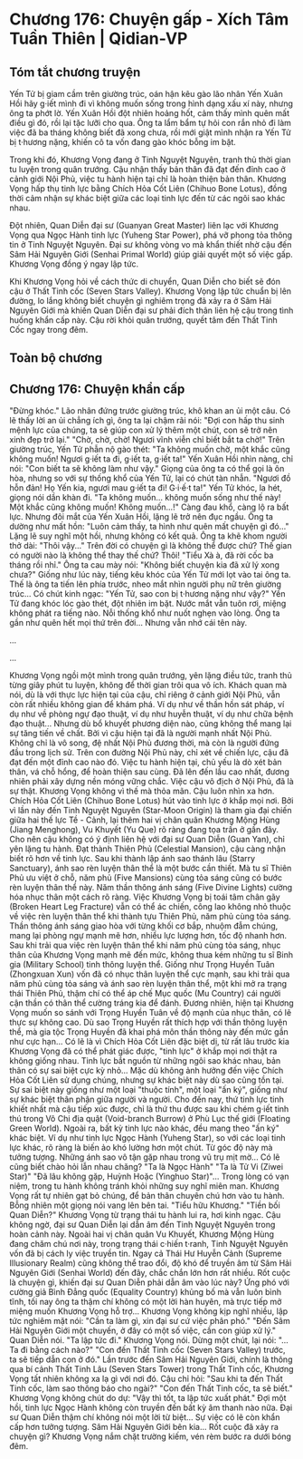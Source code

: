 # Chương 176: Chuyện gấp - Xích Tâm Tuần Thiên | Qidian-VP

## Tóm tắt chương truyện

Yến Tử bị giam cầm trên giường trúc, oán hận kêu gào lão nhân Yến Xuân Hồi hãy g·iết mình đi vì không muốn sống trong hình dạng xấu xí này, nhưng ông ta phớt lờ. Yến Xuân Hồi đột nhiên hoảng hốt, cảm thấy mình quên mất điều gì đó, rồi lại tặc lưỡi cho qua. Ông ta lẩm bẩm tự hỏi con rắn nhỏ đi làm việc đã ba tháng không biết đã xong chưa, rồi mới giật mình nhận ra Yến Tử bị t·hương nặng, khiến cô ta vốn đang gào khóc bỗng im bặt.

Trong khi đó, Khương Vọng đang ở Tinh Nguyệt Nguyên, tranh thủ thời gian tu luyện trong quân trướng. Cậu nhận thấy bản thân đã đạt đến đỉnh cao ở cảnh giới Nội Phủ, việc tu hành hiện tại chỉ là hoàn thiện bản thân. Khương Vọng hấp thụ tinh lực bằng Chích Hỏa Cốt Liên (Chihuo Bone Lotus), đồng thời cảm nhận sự khác biệt giữa các loại tinh lực đến từ các ngôi sao khác nhau.

Đột nhiên, Quan Diễn đại sư (Guanyan Great Master) liên lạc với Khương Vọng qua Ngọc Hành tinh lực (Yuheng Star Power), phá vỡ phong tỏa thông tin ở Tinh Nguyệt Nguyên. Đại sư không vòng vo mà khẩn thiết nhờ cậu đến Sâm Hải Nguyên Giới (Senhai Primal World) giúp giải quyết một số việc gấp. Khương Vọng đồng ý ngay lập tức.

Khi Khương Vọng hỏi về cách thức di chuyển, Quan Diễn cho biết sẽ đón cậu ở Thất Tinh cốc (Seven Stars Valley). Khương Vọng lập tức chuẩn bị lên đường, lo lắng không biết chuyện gì nghiêm trọng đã xảy ra ở Sâm Hải Nguyên Giới mà khiến Quan Diễn đại sư phải đích thân liên hệ cậu trong tình huống khẩn cấp này. Cậu rời khỏi quân trướng, quyết tâm đến Thất Tinh Cốc ngay trong đêm.

## Toàn bộ chương

## Chương 176: Chuyện khẩn cấp

"Đừng khóc."
Lão nhân đứng trước giường trúc, khô khan an ủi một câu.
Có lẽ thấy lời an ủi chẳng ích gì, ông ta lại chậm rãi nói: "Đợi con hấp thu sinh mệnh lực của chúng, ta sẽ giúp con xử lý thêm một chút, con sẽ trở nên xinh đẹp trở lại."
"Chờ, chờ, chờ! Ngươi vĩnh viễn chỉ biết bắt ta chờ!" Trên giường trúc, Yến Tử phẫn nộ gào thét: "Ta không muốn chờ, một khắc cũng không muốn! Ngươi g·iết ta đi, g·iết ta, g·iết ta!"
Yến Xuân Hồi nhìn nàng, chỉ nói: "Con biết ta sẽ không làm như vậy."
Giọng của ông ta có thể gọi là ôn hòa, nhưng so với sự thống khổ của Yến Tử, lại có chút tàn nhẫn.
"Ngươi đồ hỗn đản! Họ Yến kia, ngươi mau g·iết ta đi! G·i·ế·t ta!"
Yến Tử khóc, la hét, giọng nói dần khàn đi.
"Ta không muốn... không muốn sống như thế này! Một khắc cũng không muốn! Không muốn...!"
Càng đau khổ, càng lộ ra bất lực.
Nhưng đôi mắt của Yến Xuân Hồi, lặng lẽ trở nên đục ngầu.
Ông ta dường như mất hồn: "Luôn cảm thấy, ta hình như quên mất chuyện gì đó..."
Lặng lẽ suy nghĩ một hồi, nhưng không có kết quả.
Ông ta khẽ khom người thở dài: "Thôi vậy..."
Trên đời có chuyện gì là không thể được chứ?
Thế gian có người nào là không thể thay thế chứ?
Thôi!
"Tiểu Xà à, đã rời cốc ba tháng rồi nhỉ." Ông ta cau mày nói: "Không biết chuyện kia đã xử lý xong chưa?"
Giống như lúc này, tiếng kêu khóc của Yến Tử mới lọt vào tai ông ta.
Thế là ông ta tiến lên phía trước, nheo mắt nhìn người phụ nữ trên giường trúc...
Có chút kinh ngạc: "Yến Tử, sao con bị t·hương nặng như vậy?"
Yến Tử đang khóc lóc gào thét, đột nhiên im bặt. Nước mắt vẫn tuôn rơi, miệng không phát ra tiếng nào. Nỗi thống khổ như nuốt nghẹn vào lòng.
Ông ta gần như quên hết mọi thứ trên đời...
Nhưng vẫn nhớ cái tên này.

...

...

Khương Vọng ngồi một mình trong quân trướng, yên lặng điều tức, tranh thủ từng giây phút tu luyện, không để thời gian trôi qua vô ích.
Khách quan mà nói, dù là với thực lực hiện tại của cậu, chỉ riêng ở cảnh giới Nội Phủ, vẫn còn rất nhiều không gian để khám phá.
Ví dụ như về thần hồn sát pháp, ví dụ như về phòng ngự đạo thuật, ví dụ như huyễn thuật, ví dụ như chữa bệnh đạo thuật...
Nhưng dù bổ khuyết phương diện nào, cũng không thể mang lại sự tăng tiến về chất.
Bởi vì cậu hiện tại đã là người mạnh nhất Nội Phủ.
Không chỉ là vô song, đệ nhất Nội Phủ đương thời, mà còn là người đứng đầu trong lịch sử.
Trên con đường Nội Phủ này, chỉ xét về chiến lực, cậu đã đạt đến một đỉnh cao nào đó.
Việc tu hành hiện tại, chủ yếu là dò xét bản thân, vá chỗ hổng, để hoàn thiện sau cùng.
Đã lên đến lầu cao nhất, đương nhiên phải xây dựng nền móng vững chắc.
Việc cậu vô địch ở Nội Phủ, đã là sự thật.
Khương Vọng không vì thế mà thỏa mãn.
Cậu luôn nhìn xa hơn.
Chích Hỏa Cốt Liên (Chihuo Bone Lotus) hút vào tinh lực ở khắp mọi nơi.
Bởi vì lần này đến Tinh Nguyệt Nguyên (Star-Moon Origin) là tham gia đại chiến giữa hai thế lực Tề - Cảnh, lại thêm hai vị chân quân Khương Mộng Hùng (Jiang Menghong), Vu Khuyết (Yu Que) rõ ràng đang tọa trấn ở gần đây.
Cho nên cậu không có ý định liên hệ với đại sư Quan Diễn (Guan Yan), chỉ yên lặng tu hành.
Đạt thành Thiên Phủ (Celestial Mansion), cậu càng nhận biết rõ hơn về tinh lực.
Sau khi thành lập ánh sao thánh lâu (Starry Sanctuary), ánh sao rèn luyện thân thể là một bước cần thiết. Mà tu sĩ Thiên Phủ ưu việt ở chỗ, năm phủ (Five Mansions) cùng tỏa sáng cũng có bước rèn luyện thân thể này.
Năm thần thông ánh sáng (Five Divine Lights) cường hóa nhục thân một cách rõ ràng.
Việc Khương Vọng bị toái tâm chân gãy (Broken Heart Leg Fracture) vẫn có thể ác chiến, công lao không nhỏ thuộc về việc rèn luyện thân thể khi thành tựu Thiên Phủ, năm phủ cùng tỏa sáng.
Thần thông ánh sáng giao hòa với từng khối cơ bắp, nhuộm đẫm chúng, mang lại phòng ngự mạnh mẽ hơn, nhiều lực lượng hơn, tốc độ nhanh hơn.
Sau khi trải qua việc rèn luyện thân thể khi năm phủ cùng tỏa sáng, nhục thân của Khương Vọng mạnh mẽ đến mức, không thua kém những tu sĩ Binh gia (Military School) tinh thông luyện thể.
Giống như Trọng Huyền Tuân (Zhongxuan Xun) vốn đã có nhục thân luyện thể cực mạnh, sau khi trải qua năm phủ cùng tỏa sáng và ánh sao rèn luyện thân thể, một khi mở ra trạng thái Thiên Phủ, thậm chí có thể áp chế Mục quốc (Mu Country) cái người cận thần có thân thể cường tráng kia để đánh.
Đương nhiên, hiện tại Khương Vọng muốn so sánh với Trọng Huyền Tuân về độ mạnh của nhục thân, có lẽ thực sự không cao. Dù sao Trọng Huyền rất thích hợp với thần thông luyện thể, mà gia tộc Trọng Huyền đã khai phá môn thần thông này đến mức gần như cực hạn...
Có lẽ là vì Chích Hỏa Cốt Liên đặc biệt dị, từ rất lâu trước kia Khương Vọng đã có thể phát giác được, "tinh lực" ở khắp mọi nơi thật ra không giống nhau.
Tinh lực bắt nguồn từ những ngôi sao khác nhau, bản thân có sự sai biệt cực kỳ nhỏ... Mặc dù không ảnh hưởng đến việc Chích Hỏa Cốt Liên sử dụng chúng, nhưng sự khác biệt này dù sao cũng tồn tại.
Sự sai biệt này giống như một loại "thuộc tính", một loại "ấn ký", giống như sự khác biệt thân phận giữa người và người.
Cho đến nay, thứ tinh lực tinh khiết nhất mà cậu tiếp xúc được, chỉ là thứ thu được sau khi chém g·iết tinh thú trong Vô Chi địa quật (Void-branch Burrow) ở Phù Lục thế giới (Floating Green World).
Ngoài ra, bất kỳ tinh lực nào khác, đều mang theo "ấn ký" khác biệt.
Ví dụ như tinh lực Ngọc Hành (Yuheng Star), so với các loại tinh lực khác, rõ ràng là biến ảo khó lường hơn một chút.
Từ góc độ này mà tưởng tượng.
Những ánh sao vô tận gặp nhau trong vũ trụ mịt mờ... Có lẽ cũng biết chào hỏi lẫn nhau chăng?
"Ta là Ngọc Hành" "Ta là Tử Vi (Ziwei Star)" "Đã lâu không gặp, Huỳnh Hoặc (Yinghuo Star)"...
Trong lòng có vạn niệm, trong tu hành không tránh khỏi những suy nghĩ miên man.
Khương Vọng rất tự nhiên gạt bỏ chúng, để bản thân chuyên chú hơn vào tu hành.
Bỗng nhiên một giọng nói vang lên bên tai.
"Tiểu hữu Khương."
"Tiền bối Quan Diễn?" Khương Vọng từ trạng thái tu hành lui ra, hơi kinh ngạc.
Cậu không ngờ, đại sư Quan Diễn lại dẫn âm đến Tinh Nguyệt Nguyên trong hoàn cảnh này.
Ngoài hai vị chân quân Vu Khuyết, Khương Mộng Hùng đang chăm chú nơi này, trong trạng thái c·hiến t·ranh, Tinh Nguyệt Nguyên vốn đã bị cách ly việc truyền tin.
Ngay cả Thái Hư Huyễn Cảnh (Supreme Illusionary Realm) cũng không thể trao đổi, độ khó để truyền âm từ Sâm Hải Nguyên Giới (Senhai World) đến đây, chắc chắn lớn hơn rất nhiều.
Rốt cuộc là chuyện gì, khiến đại sư Quan Diễn phải dẫn âm vào lúc này? Ứng phó với cường giả Bình Đẳng quốc (Equality Country) khủng bố mà vẫn luôn bình tĩnh, tối nay ông ta thậm chí không có một lời hàn huyên, mà trực tiếp mở miệng muốn Khương Vọng hỗ trợ...
Khương Vọng không kịp nghĩ nhiều, lập tức nghiêm mặt nói: "Cần ta làm gì, xin đại sư cứ việc phân phó."
"Đến Sâm Hải Nguyên Giới một chuyến, ở đây có một số việc, cần con giúp xử lý." Quan Diễn nói.
"Ta lập tức đi." Khương Vọng nói.
Dừng một chút, lại nói: "... Ta đi bằng cách nào?"
"Con đến Thất Tinh cốc (Seven Stars Valley) trước, ta sẽ tiếp dẫn con ở đó."
Lần trước đến Sâm Hải Nguyên Giới, chính là thông qua bí cảnh Thất Tinh Lâu (Seven Stars Tower) trong Thất Tinh cốc, Khương Vọng tất nhiên không xa lạ gì với nơi đó.
Cậu chỉ hỏi: "Sau khi ta đến Thất Tinh cốc, làm sao thông báo cho ngài?"
"Con đến Thất Tinh cốc, ta sẽ biết."
Khương Vọng không chút do dự: "Vậy thì tốt, ta lập tức xuất phát."
Đợi một hồi, tinh lực Ngọc Hành không còn truyền đến bất kỳ âm thanh nào nữa.
Đại sư Quan Diễn thậm chí không nói một lời từ biệt...
Sự việc có lẽ còn khẩn cấp hơn tưởng tượng.
Sâm Hải Nguyên Giới bên kia... Rốt cuộc đã xảy ra chuyện gì?
Khương Vọng nắm chặt trường kiếm, vén rèm bước ra dưới bóng đêm.